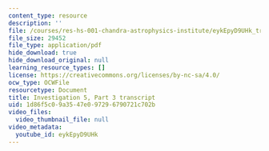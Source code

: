 ```yaml
---
content_type: resource
description: ''
file: /courses/res-hs-001-chandra-astrophysics-institute/eykEpyD9UHk_transcript.pdf
file_size: 29452
file_type: application/pdf
hide_download: true
hide_download_original: null
learning_resource_types: []
license: https://creativecommons.org/licenses/by-nc-sa/4.0/
ocw_type: OCWFile
resourcetype: Document
title: Investigation 5, Part 3 transcript
uid: 1d86f5c0-9a35-47e0-9729-6790721c702b
video_files:
  video_thumbnail_file: null
video_metadata:
  youtube_id: eykEpyD9UHk
---
```

